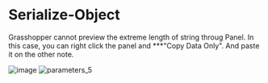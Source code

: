 # Serialize-Object

Grasshopper cannot preview the extreme length of string throug Panel.
In this case, you can right click the panel and ***"Copy Data Only".
And paste it on the other note.

![image](https://user-images.githubusercontent.com/93954052/140981325-58f98551-c1e7-48a3-ac9b-3cd522710591.png)
![parameters_5](https://user-images.githubusercontent.com/93954052/140981489-7411628e-dd8e-487a-ac7d-5f3a5d4102db.png)
